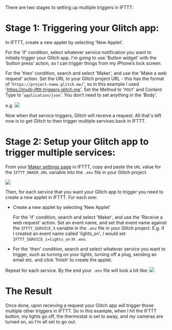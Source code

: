 There are two stages to setting up multiple triggers in IFTTT:

# Stage 1: Triggering your Glitch app:

In IFTTT, create a new applet by selecting 'New Applet'.

For the 'if' condition, select whatever service notification you want to initially trigger your Glitch app. I'm going to use 'Button widget' with the ‘button press’ action, so I can trigger things from my iPhone’s lock screen.

For the 'then' condition, search and select 'Maker', and use the 'Make a web request' action. Set the URL to your Glitch project URL - this has the format of '`https://project-name.glitch.me/`', so in this example I used 'https://multi-ifttt-triggers.glitch.me'. Set the Method to '`POST`' and Content Type to '`application/json`'. You don’t need to set anything in the ‘Body’.

e.g. ![](https://cdn.glitch.com/4761356a-9369-4e79-9d1e-a8306e8c00b5%2FiftttWebRequestSettings.png)

Now when that service triggers, Glitch will receive a request. All that's left now is to get Glitch to then trigger multiple services back in IFTTT.

# Stage 2: Setup your Glitch app to trigger multiple services:

From your [Maker settings page](https://ifttt.com/services/maker/settings) in IFTTT, copy and paste the `URL` value for the `IFTTT_MAKER_URL` variable into the `.env` file in your Glitch project.

![](https://cdn.glitch.com/4761356a-9369-4e79-9d1e-a8306e8c00b5%2FiftttMakerURL.png)

Then, for each service that you want your Glitch app to trigger you need to create a new applet in IFTTT. For each one:

- Create a new applet by selecting ‘New Applet’

  For the 'if' condition, search and select 'Maker', and use the 'Receive a web request' action. Set an event name, and set that event name against the `IFTTT_SERVICE_X` variable in the `.env` file in your Glitch project. E.g. if I created an event name called 'lights_on', I would set `IFTTT_SERVICE_1=lights_on` in `.env`.

- For the 'then' condition, search and select whatever service you want to trigger, such as turning on your lights, turning off a plug, sending an email etc. and click ‘finish’ to create the applet.

Repeat for each service. By the end your `.env` file will look a bit like:
![](https://cdn.glitch.com/4761356a-9369-4e79-9d1e-a8306e8c00b5%2FiftttEnvFile.png)

# The Result

Once done, upon receiving a request your Glitch app will trigger those multiple other triggers in IFTTT. So in this example, when I hit the IFTTT button, my lights go off, the thermostat is set to away, and my cameras are turned on, so I'm all set to go out.